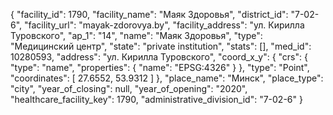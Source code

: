 {
    "facility_id": 1790,
    "facility_name": "Маяк Здоровья",
    "district_id": "7-02-6",
    "facility_url": "mayak-zdorovya.by",
    "facility_address": "ул. Кирилла Туровского",
    "ap_1": "14",
    "name": "Маяк Здоровья",
    "type": "Медицинский центр",
    "state": "private institution",
    "stats": [],
    "med_id": 10280593,
    "address": "ул. Кирилла Туровского",
    "coord_x_y": {
        "crs": {
            "type": "name",
            "properties": {
                "name": "EPSG:4326"
            }
        },
        "type": "Point",
        "coordinates": [
            27.6552,
            53.9312
        ]
    },
    "place_name": "Минск",
    "place_type": "city",
    "year_of_closing": null,
    "year_of_opening": "2020",
    "healthcare_facility_key": 1790,
    "administrative_division_id": "7-02-6"
}
